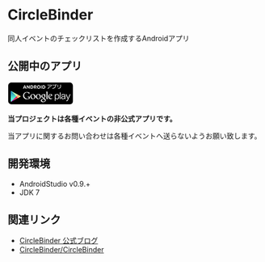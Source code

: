CircleBinder
============

同人イベントのチェックリストを作成するAndroidアプリ


公開中のアプリ
------------

[![Android app on Google Play](/art/banner_play_store.png)](https//play.google.com/store/search?q=pub:ichigotake)

**当プロジェクトは各種イベントの非公式アプリです。**

当アプリに関するお問い合わせは各種イベントへ送らないようお願い致します。


開発環境
------------

- AndroidStudio v0.9.+
- JDK 7


関連リンク
------------

- [CircleBinder 公式ブログ](http://circlebinder.blog.jp/)
- [CircleBinder/CircleBinder](https://github.com/CircleBinder/CircleBinder)
